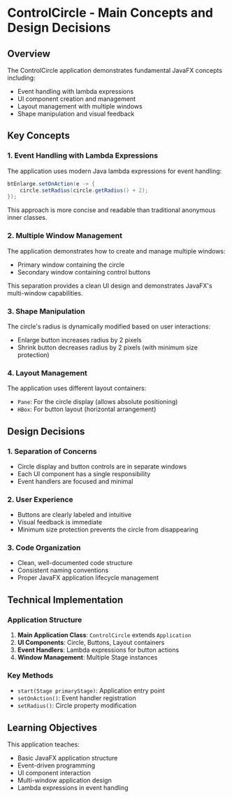 # ControlCircle - Main Concepts and Design Decisions

## Overview

The ControlCircle application demonstrates fundamental JavaFX concepts including:
- Event handling with lambda expressions
- UI component creation and management
- Layout management with multiple windows
- Shape manipulation and visual feedback

## Key Concepts

### 1. Event Handling with Lambda Expressions

The application uses modern Java lambda expressions for event handling:

```java
btEnlarge.setOnAction(e -> {
    circle.setRadius(circle.getRadius() + 2);
});
```

This approach is more concise and readable than traditional anonymous inner classes.

### 2. Multiple Window Management

The application demonstrates how to create and manage multiple windows:
- Primary window containing the circle
- Secondary window containing control buttons

This separation provides a clean UI design and demonstrates JavaFX's multi-window capabilities.

### 3. Shape Manipulation

The circle's radius is dynamically modified based on user interactions:
- Enlarge button increases radius by 2 pixels
- Shrink button decreases radius by 2 pixels (with minimum size protection)

### 4. Layout Management

The application uses different layout containers:
- `Pane`: For the circle display (allows absolute positioning)
- `HBox`: For button layout (horizontal arrangement)

## Design Decisions

### 1. Separation of Concerns

- Circle display and button controls are in separate windows
- Each UI component has a single responsibility
- Event handlers are focused and minimal

### 2. User Experience

- Buttons are clearly labeled and intuitive
- Visual feedback is immediate
- Minimum size protection prevents the circle from disappearing

### 3. Code Organization

- Clean, well-documented code structure
- Consistent naming conventions
- Proper JavaFX application lifecycle management

## Technical Implementation

### Application Structure

1. **Main Application Class**: `ControlCircle` extends `Application`
2. **UI Components**: Circle, Buttons, Layout containers
3. **Event Handlers**: Lambda expressions for button actions
4. **Window Management**: Multiple Stage instances

### Key Methods

- `start(Stage primaryStage)`: Application entry point
- `setOnAction()`: Event handler registration
- `setRadius()`: Circle property modification

## Learning Objectives

This application teaches:
- Basic JavaFX application structure
- Event-driven programming
- UI component interaction
- Multi-window application design
- Lambda expressions in event handling 